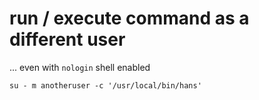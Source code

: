 # run / execute command as a different user
... even with `nologin` shell enabled

```
su - m anotheruser -c '/usr/local/bin/hans'
```
